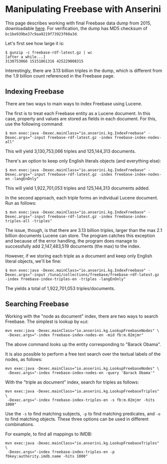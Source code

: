 # Manipulating Freebase with Anserini

This page describes working with final Freebase data dump from 2015, downloadable [here](https://developers.google.com/freebase/).
For verification, the dump has MD5 checksum of `bc1be939be37c9aa9219f73923f60a3d`.

Let's first see how large it is:

```
$ gunzip -c freebase-rdf-latest.gz | wc
[after a while...]
3130753066 15151861316 425229008315
```

Interestingly, there are 3.13 billion triples in the dump, which is different from the 1.9 billion count referenced in the Freebase page.

## Indexing Freebase

There are two ways to main ways to index Freebase using Lucene.

The first is to treat each Freebase entity as a Lucene document.
In this case, property and values are stored as fields in each document.
For this, use the following command:

```
$ mvn exec:java -Dexec.mainClass="io.anserini.kg.IndexFreebase" -Dexec.args="-input freebase-rdf-latest.gz -index freebase-index-nodes-all"
```

This will yield 3,130,753,066 triples and 125,144,313 documents.

There's an option to keep only English literals objects (and everything else):

```
$ mvn exec:java -Dexec.mainClass="io.anserini.kg.IndexFreebase" -Dexec.args="-input freebase-rdf-latest.gz -index freebase-index-nodes-en -langEnOnly"
```

This will yield 1,922,701,053 triples and 125,144,313 documents added.

In the second approach, each triple forms an individual Lucene document. Run as follows:

```
$ mvn exec:java -Dexec.mainClass="io.anserini.kg.IndexFreebase" -Dexec.args="-input freebase-rdf-latest.gz -index freebase-index-triples-all -triples"
```

The issue, though, is that there are 3.13 billion triples, larger than the max 2.1 billion documents Lucene can store.
The program catches this exception and because of the error handling, the program does manage to successfully add 2,147,483,519 documents (the max) to the index.

However, if we storing each triple as a document and keep only English literal objects, we'll be fine:

```
$ mvn exec:java -Dexec.mainClass="io.anserini.kg.IndexFreebase" -Dexec.args="-input /tuna1/collections/freebase/freebase-rdf-latest.gz -index freebase-index-triples-en -triples -langEnOnly"
```

The yields a total of 1,922,701,053 triples/documents.

## Searching Freebase

Working with the "node as document" index, there are two ways to search Freebase.
The simplest is lookup by `mid`:

```
mvn exec:java -Dexec.mainClass="io.anserini.kg.LookupFreebaseNodes" \
 -Dexec.args="-index freebase-index-nodes-en -mid fb:m.02mjmr"
```

The above command looks up the entity corresponding to "Barack Obama".

It is also possible to perform a free text search over the textual labels of the nodes, as follows:

```
mvn exec:java -Dexec.mainClass="io.anserini.kg.LookupFreebaseNodes" \
 -Dexec.args="-index freebase-index-nodes-en -query 'Barack Obama'"
```

With the "triple as document" index, search for triples as follows:

```
mvn exec:java -Dexec.mainClass="io.anserini.kg.LookupFreebaseTriples" \
 -Dexec.args="-index freebase-index-triples-en -s fb:m.02mjmr -hits 1000"
```

Use the `-s` to find matching subjects, `-p` to find matching predicates, and `-o` to find matching objects.
These three options can be used in different combinations.

For example, to find all mappings to IMDB:

```
mvn exec:java -Dexec.mainClass="io.anserini.kg.LookupFreebaseTriples" \
 -Dexec.args="-index freebase-index-triples-en -p fbkey:authority.imdb.name -hits 1000"
```
